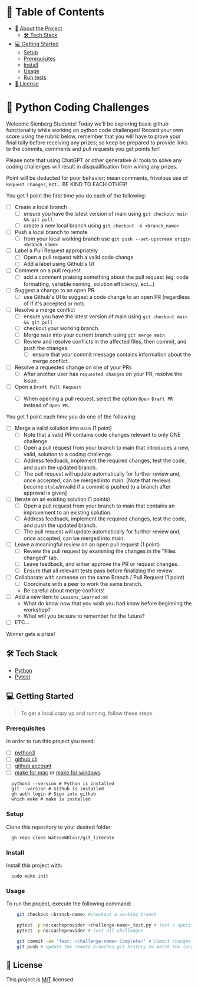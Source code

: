 # 📗 Table of Contents

- [📖 About the Project](#about-project)
  - [🛠 Tech Stack](#tech-stack)
- [💻 Getting Started](#getting-started)
  - [Setup](#setup)
  - [Prerequisites](#prerequisites)
  - [Install](#install)
  - [Usage](#usage)
  - [Run tests](#run-tests)
- [📝 License](#license)

<!-- PROJECT DESCRIPTION -->

# 📖 Python Coding Challenges <a name="about-project"></a>

Welcome Sienberg Students! Today we'll be exploring basic github functionality while working on python code challenges!
Record your own score using the rubric below, remember that you will have to prove your final tally before receiving any prizes; so keep be prepared to provide links to the commits, comments and pull requests you get points for!

Please note that using ChatGPT or other generative AI tools to solve any coding challenges will result in disqualification from wining any prizes.

Point will be deducted for poor behavior: mean comments, frivolous use of `Request Changes`, ect... BE KIND TO EACH OTHER!

You get 1 point the first time you do each of the following:
- [ ] Create a local branch
  - [ ] ensure you have the latest version of main using `git checkout main && git pull`
  - [ ] create a new local branch using `git checkout -b <branch_name>`
- [ ] Push a local branch to remote
  - [ ] from your local working branch use `git push --set-upstream origin <branch_name>`
- [ ] Label a Pull Request appropriately
  - [ ] Open a pull request with a valid code change
  - [ ] Add a label using Github's UI
- [ ] Comment on a pull request
  - [ ] add a comment praising something about the pull request (eg: code formatting, variable naming, solution efficiency, ect...)
- [ ] Suggest a change to an open PR
  - [ ] use Github's UI to suggest a code change to an open PR (regardless of if it's accepted or not).
- [ ] Resolve a merge conflict
  - [ ] ensure you have the latest version of main using `git checkout main && git pull`
  - [ ] checkout your working branch.
  - [ ] Merge `main` into your current branch using `git merge main`
  - [ ] Review and resolve conflicts in the affected files, then commit, and push the changes.
    - [ ] ensure that your commit message contains information about the merge conflict.
- [ ] Resolve a requested change on one of your PRs
  - [ ] After another user has `requested changes` on your PR, resolve the issue.
- [ ] Open a `Draft Pull Request`
  - [ ] When opening a pull request, select the option `Open Draft PR` instead of `Open PR`.



You get 1 point each time you do one of the following:
- [ ] Merge a valid solution into `main` (1 point)
  - [ ] Note that a valid PR contains code changes relevant to only ONE challenge.
  - [ ] Open a pull request from your branch to main that introduces a new, valid, solution to a coding challenge.
  - [ ] Address feedback, implement the required changes, test the code, and push the updated branch.
  - [ ] The pull request will update automatically for further review and, once accepted, can be merged into main. [Note that reviews become `stale`/invalid if a commit is pushed to a branch after approval is given]
- [ ] Iterate on an existing solution (1 points)
  - [ ] Open a pull request from your branch to main that contains an improvement to an existing solution.
  - [ ] Address feedback, implement the required changes, test the code, and push the updated branch.
  - [ ] The pull request will update automatically for further review and, once accepted, can be merged into main.
- [ ] Leave a meaningful review on an open pull request (1 point)
  - [ ] Review the pull request by examining the changes in the "Files changed" tab.
  - [ ] Leave feedback, and either approve the PR or request changes.
  - [ ] Ensure that all relevant tests pass before finalizing the review.
- [ ] Collaborate with someone on the same Branch / Pull Request (1 point)
  - [ ] Coordinate with a peer to work the same branch.
  - Be careful about merge conflicts!
- [ ] Add a new item to `Lessons_Learned.md`
  - What do know now that you wish you had know before beginning the workshop?
  - What will you be sure to remember for the future?
- [ ] ETC...

Winner gets a prize!


## 🛠 Tech Stack <a name="tech-stack"></a>
- [Python](https://www.python.org/)
- [Pytest](https://docs.pytest.org/en/7.2.x/)



<!-- GETTING STARTED -->

## 💻 Getting Started <a name="getting-started"></a>

> To get a local copy up and running, follow these steps.

### Prerequisites

In order to run this project you need:

- [ ] [python3](https://docs.python-guide.org/starting/install3/osx/)
- [ ] [github cli](https://github.com/cli/cli#installation)
- [ ] [github account](https://github.com/)
- [ ] [make for mac](https://formulae.brew.sh/formula/make) or [make for windows](https://gnuwin32.sourceforge.net/packages/make.htm)

```Shell
  python3 --version # Python is installed
  git --version # Github is installed
  gh auth login # Sign into github
  which make # make is installed
```

### Setup

Clone this repository to your desired folder:

```Shell
  gh repo clone WatsonWBlair/git_literate
```


### Install

Install this project with:

```Shell
  sudo make init
```


### Usage

To run the project, execute the following command:


```bash
    git checkout <branch-name> #checkout a working branch

    pytest -p no:cacheprovider <challenge-name>_test.py # test a specific challenge
    pytest -p no:cacheprovider # test all challenges

    git commit -am 'feat: <challenge-name> Complete!' # Commit changes to your local branch
    git push # Update the remote branches git history to match the local branch
```



<!-- LICENSE -->

## 📝 License <a name="license"></a>

This project is [MIT](./LICENSE) licensed.
